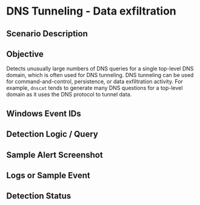 # DNS Tunneling - Data exfiltration

##  Scenario Description

## Objective
  Detects unusually large numbers of DNS queries for a single top-level DNS domain, which is often used for DNS tunneling. DNS tunneling can be used for command-and-control, persistence, or data exfiltration activity. For example, `dnscat` tends to generate many DNS questions for a top-level domain as it uses the DNS protocol to tunnel data.
## Windows Event IDs

## Detection Logic / Query

## Sample Alert Screenshot

## Logs or Sample Event

## Detection Status
